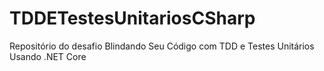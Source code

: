 # TDDETestesUnitariosCSharp
Repositório do desafio Blindando Seu Código com TDD e Testes Unitários Usando .NET Core
